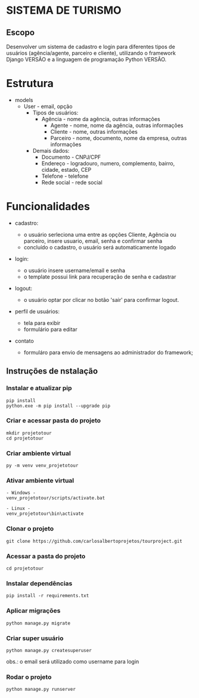 # SISTEMA DE TURISMO

## Escopo
Desenvolver um sistema de cadastro e login para diferentes tipos de usuários (agência/agente, parceiro e cliente), utilizando o framework Django VERSÃO e a linguagem de programação Python VERSÃO.

# Estrutura

* models
    - User - email, opção
        * Tipos de usuários:
			- Agência - nome da agência, outras informações
            	* Agente - nome, nome da agência, outras informações
				* Cliente - nome, outras informações
				* Parceiro - nome, documento, nome da empresa, outras informações
		* Demais dados:
			- Documento - CNPJ/CPF
			- Endereço - logradouro, numero, complemento, bairro, cidade, estado, CEP
			- Telefone - telefone
			- Rede social - rede social

# Funcionalidades

* cadastro:
	- o usuário serleciona uma entre as opções Cliente, Agência ou parceiro, insere usuario, email, senha e confirmar senha
	- concluído o cadastro, o usuário será automaticamente logado
* login:
	- o usuário insere username/email e senha
	- o template possui link para recuperação de senha e cadastrar
* logout:
	- o usuário optar por clicar no botão 'sair' para confirmar logout.

* perfil de usuários:
	- tela para exibir
	- formulário para editar


* contato
	- formuláro para envio de mensagens ao administrador do framework;


## Instruções de nstalação

### Instalar e atualizar pip

```
pip install
python.exe -m pip install --upgrade pip
```


### Criar e acessar pasta do projeto

```
mkdir projetotour
cd projetotour
```


### Criar ambiente virtual

```
py -m venv venv_projetotour
```


### Ativar ambiente virtual

```
- Windows -
venv_projetotour/scripts/activate.bat

- Linux -
venv_projetotour\bin\activate
```


### Clonar o projeto

```
git clone https://github.com/carlosalbertoprojetos/tourproject.git
```


### Acessar a pasta do projeto

```
cd projetotour

```

### Instalar dependências

```
pip install -r requirements.txt
```


### Aplicar migrações

```
python manage.py migrate
```


### Criar super usuário

```
python manage.py createsuperuser
```

obs.: o email será utilizado como username para login


### Rodar o projeto

```
python manage.py runserver
```
